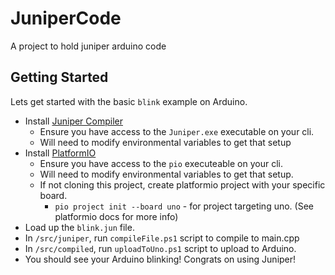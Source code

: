 # JuniperCode
A project to hold juniper arduino code

## Getting Started

Lets get started with the basic `blink` example on Arduino.

* Install [Juniper Compiler](https://www.juniper-lang.org/index.html)
  * Ensure you have access to the `Juniper.exe` executable on your cli.
  * Will need to modify environmental variables to get that setup
* Install [PlatformIO](https://platformio.org/)
  * Ensure you have access to the `pio` executeable on your cli.
  * Will need to modify environmental variables to get that setup.
  * If not cloning this project, create platformio project with your specific board.
    * `pio project init --board uno` - for project targeting uno. (See platformio docs for more info)
* Load up the `blink.jun` file.
* In `/src/juniper`, run `compileFile.ps1` script to compile to main.cpp
* In `/src/compiled`, run `uploadToUno.ps1` script to upload to Arduino. 
* You should see your Arduino blinking! Congrats on using Juniper!

